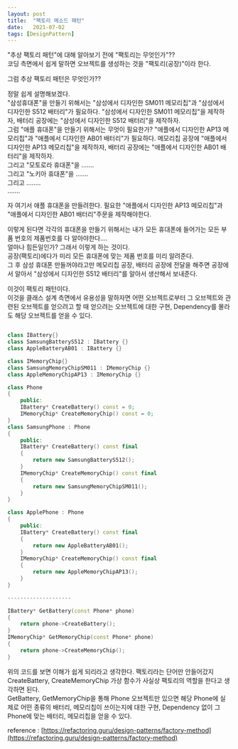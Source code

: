 ```yaml
---
layout: post
title:  "팩토리 메소드 패턴"
date:   2021-07-02
tags: [DesignPattern]
---
```


"추상 팩토리 패턴"에 대해 알아보기 전에 "팩토리는 무엇인가"??      
코딩 측면에서 쉽게 말하면 오브젝트를 생성하는 것을 "팩토리(공장)"이라 한다.       

그럼 추상 팩토리 패턴은 무엇인가??       

정말 쉽게 설명해보겠다.      
"삼성휴대폰"을 만들기 위해서는 "삼성에서 디자인한 SM011 메모리칩"과 "삼성에서 디자인한 S512 배터리"가 필요하다.  "삼성에서 디자인한 SM011 메모리칩"을 제작하자, 배터리 공장에는 "삼성에서 디자인한 S512 배터리"을 제작하자.        
그럼 "애플 휴대폰"을 만들기 위해서는 무엇이 필요한가? "애플에서 디자인한 AP13 메모리칩"과 "애플에서 디자인한 AB01 배터리"가 필요하다. 메모리칩 공장에 "애플에서 디자인한 AP13 메모리칩"을 제작하자, 배터리 공장에는 "애플에서 디자인한 AB01 배터리"을 제작하자.             
그리고 "모토로라 휴대폰"을 .......        
그리고 "노키아 휴대폰"을 .......          
그리고 ........                  
.......                   
               
자 여기서 애플 휴대폰을 만들려한다. 필요한 "애플에서 디자인한 AP13 메모리칩"과 "애플에서 디자인한 AB01 배터리"주문을 제작해야한다.               

이렇게 된다면 각각의 휴대폰을 만들기 위해서는 내가 모든 휴대폰에 들어가는 모든 부품 번호의 제품번호를 다 알아야한다....       
얼마나 힘든일인가? 그래서 이렇게 하는 것이다.              
공장(팩토리)에다가 미리 모든 휴대폰에 맞는 제품 번호를 미리 알려준다.        
그 후 삼성 휴대폰 만들꺼야라고만 메모리칩 공장, 배터리 공장에 전달을 해주면 공장에서 알아서 "삼성에서 디자인한 S512 배터리"를 알아서 생산해서 보내준다.         

이것이 팩토리 패턴이다.        
이것을 클래스 설계 측면에서 유용성을 말하자면 어떤 오브젝트로부터 그 오브젝트와 관련된 오브젝트를 얻으려고 할 때 얻으려는 오브젝트에 대한 구현, Dependency를 몰라도 해당 오브젝트를 얻을 수 있다.       

```cpp

class IBattery{}
class SamsungBatteryS512 : IBattery {}
class AppleBatteryAB01 : IBattery {}

class IMemoryChip{}
class SamsungMemoryChipSM011 : IMemoryChip {}
class AppleMemoryChipAP13 : IMemoryChip {}

class Phone
{
    public:
    IBattery* CreateBattery() const = 0;
    IMemoryChip* CreateMemoryChip() const = 0;
}
class SamsungPhone : Phone
{
    public:
    IBattery* CreateBattery() const final
    {
        return new SamsungBatteryS512();
    }
    IMemoryChip* CreateMemoryChip() const final
    {
        return new SamsungMemoryChipSM011();
    }
}

class ApplePhone : Phone
{
    public:
    IBattery* CreateBattery() const final
    {
        return new AppleBatteryAB01();
    }
    IMemoryChip* CreateMemoryChip() const final
    {
        return new AppleMemoryChipAP13();
    }
}

--------------------

IBattery* GetBattery(const Phone* phone)
{
    return phone->CreateBattery();
}
IMemoryChip* GetMemoryChip(const Phone* phone)
{
    return phone->CreateMemoryChip();
}
```

위의 코드를 보면 이해가 쉽게 되리라고 생각한다. 팩토리라는 단어만 안들어갔지 CreateBattery, CreateMemoryChip 가상 함수가 사실상 팩토리의 역할을 한다고 생각하면 된다.                  
GetBattery, GetMemoryChip을 통해 Phone 오브젝트만 있으면 해당 Phone에 실제로 어떤 종류의 배터리, 메모리칩이 쓰이는지에 대한 구현, Dependency 없이 그 Phone에 맞는 배터리, 메모리칩을 얻을 수 있다.           



reference : [https://refactoring.guru/design-patterns/factory-method](https://refactoring.guru/design-patterns/factory-method)  